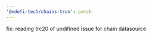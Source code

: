 ```yaml
---
'@xdefi-tech/chains-tron': patch
---
```


fix: reading trc20 of undifined issue for chain datasource
